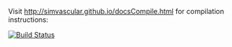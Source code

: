 Visit http://simvascular.github.io/docsCompile.html for compilation instructions:

[![Build Status](https://travis-ci.org/SimVascular/SimVascular.svg?branch=master)](https://travis-ci.org/SimVascular/SimVascular)
